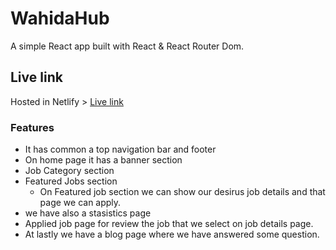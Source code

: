 # WahidaHub

A simple React app built with React & React Router Dom.

## Live link

Hosted in Netlify > [Live link](https://wahida-hub.netlify.app/)

### Features

- It has common a top navigation bar and footer
- On home page it has a banner section
- Job Category section
- Featured Jobs section
  - On Featured job section we can show our desirus job details and that page we can apply.
- we have also a stasistics page
- Applied job page for review the job that we select on job details page.
- At lastly we have a blog page where we have answered some question.
